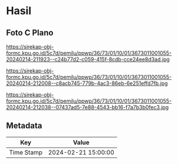 # Hasil

## Foto C Plano

https://sirekap-obj-formc.kpu.go.id/5c7d/pemilu/ppwp/36/73/01/10/01/3673011001055-20240214-211923--c24b77d2-c059-415f-8cdb-cce24ee8d3ad.jpg

https://sirekap-obj-formc.kpu.go.id/5c7d/pemilu/ppwp/36/73/01/10/01/3673011001055-20240214-212008--c8acb745-779b-4ac3-86eb-6e251effd7fb.jpg

https://sirekap-obj-formc.kpu.go.id/5c7d/pemilu/ppwp/36/73/01/10/01/3673011001055-20240214-212038--07437ad5-7e88-4543-bb16-f7a7b3b0fec3.jpg


## Metadata

| Key        | Value               |
| ---------- | ------------------- |
| Time Stamp | 2024-02-21 15:00:00 |




